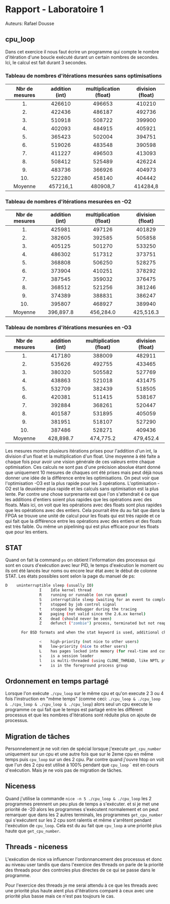 # Rapport - Laboratoire 1

Auteurs: Rafael Dousse

## cpu_loop
Dans cet exercice il nous faut écrire un programme qui compte le nombre d'itération d'une boucle exécuté durant un certain nombres de secondes. Ici, le calcul est fait durant 3 secondes.
### Tableau de nombres d'itérations mesurées sans optimisations

Nbr de mesures| addition (int) | multiplication (float) | division (float) |
|:---:|:---:|:---:|:---:|
|1. |426610 |496653 | 410210|
|2. | 422436| 486187| 492736|
|3. | 510918| 508722| 399900|
|4. | 402093| 484915| 405921|
|5. | 365423| 502004| 394751|
|6. |519026| 483548| 390598|
|7. |411227 |496503 | 413093|
|8. |508412 | 525489| 426224|
|9. |483736 | 366926| 404973|
|10. |522280 |458140 | 404442|
|Moyenne| 457216,1| 480908,7|414284,8|

### Tableau de nombres d'itérations mesurées en -O2

Nbr de mesures| addition (int) | multiplication (float) | division (float) |
|:---:|:---:|:---:|:---:|
|1. | 425981|497126 |401829 |
|2. | 382605| 392585| 505858|
|3. | 405125| 501270|533250 |
|4. |486302 | 517312|373751 |
|5. | 368808|506250 |528275 |
|6. | 373904| 410251| 378292|
|7. |387545 |359032 | 376475|
|8. | 368512| 521256|381246 |
|9. |374389 | 388831| 386247|
|10. |395807 |468927 |389940 |
|Moyenne|396,897.8 | 456,284.0| 425,516.3|


### Tableau de nombres d'itérations mesurées en -O3

Nbr de mesures| addition (int) | multiplication (float) | division (float) |
|:---:|:---:|:---:|:---:|
|1. |417180 |388009 |482911 |
|2. |535626 | 492755| 433465|
|3. |380320 | 505582| 527769|
|4. | 438863| 521018|431475 |
|5. |532709 |382439 | 518505|
|6. | 420381| 511415|538167 |
|7. |392884 |368261 |520447 |
|8. | 401587| 531895| 405059|
|9. | 381951| 518107|527290 |
|10. | 387486| 528271| 409436|
|Moyenne|  428,898.7|474,775.2 | 479,452.4|

Les mesures montre plusieurs itérations prises pour l'addition d'un int, la division d'un float et la multiplication d'un float. Une moyenne à été faite a chaque fois pour avoir une vision générale de ces valeurs entre chaque optimisation. Ces calculs ne sont pas d'une précision absolue étant donné que uniquement 10 mesures de chaques ont été prises mais peut déjà nous donner une idée de la différence entre les optimisations. On peut voir que l'optimisation -O3 est la plus rapide pour les 3 opérations. L'optimisation -O2 est la deuxième plus rapide et les calculs sans optimisation est la plus lente. Par contre une chose surprenante est que l'on s'attendrait é ce que les additions d'entiers soient plus rapides que les opérations avec des floats. Mais ici, on voit que les opérations avec des floats sont plus rapides que les opérations avec des entiers. Cela pourrait être du au fait que dans la FPGA se trouve une unité de calcul pour les floats qui est très rapide et ce qui fait que la différence entre les opérations avec des entiers et des floats est très faible. Ou même un pipelining qui est plus efficace pour les floats que pour les entiers.


## STAT

Quand on fait la command `ps` on obtient l'information des processus qui sont en cours d'exécution avec leur PID, le temps d'exécution le moment ou ils ont été lancés leur noms ou encore leur état avec le début de colonne STAT. Les états possibles sont selon la page du manuel de ps:
```bash
D    uninterruptible sleep (usually IO)
               I    Idle kernel thread
               R    running or runnable (on run queue)
               S    interruptible sleep (waiting for an event to complete)
               T    stopped by job control signal
               t    stopped by debugger during the tracing
               W    paging (not valid since the 2.6.xx kernel)
               X    dead (should never be seen)
               Z    defunct ("zombie") process, terminated but not reaped by its parent

       For BSD formats and when the stat keyword is used, additional characters may be displayed:

               <    high-priority (not nice to other users)
               N    low-priority (nice to other users)
               L    has pages locked into memory (for real-time and custom IO)
               s    is a session leader
               l    is multi-threaded (using CLONE_THREAD, like NPTL pthreads do)
               +    is in the foreground process group
```

## Ordonnement en temps partagé

Lorsque l'on exécute `./cpu_loop` sur le même cpu et qu'on execute 2 3 ou 4 fois l'instruction en "même temps" (comme ceci: `./cpu_loop & ./cpu_loop & ./cpu_loop & ./cpu_loop & ./cpu_loop`) alors seul un cpu execute le programme ce qui fait que le temps est partagé entre les différent processus et que les nombres d'itérations sont réduite plus on ajoute de processus. 

## Migration de tâches

Personnelement je ne voit rien de spécial lorsque j'execute `get_cpu_number` uniquement sur un cpu et une autre fois que sur le 2eme cpu en même temps puis `cpu_loop` sur un des 2 cpu. Par contre quand j'ouvre htop on voit que l'un des 2 cpu est utilisé à 100% pendant que `cpu_loop` ` est en cours d'exécution. Mais je ne vois pas de migration de tâches.

## Niceness

Quand j'utilise la commande `nice -n 5 ./cpu_loop & ./cpu_loop` les 2 programmes prennent un peu plus de temps a s'exécuter. et si je met une priorité de -20  alors les programmes s'exécutent normalement et on peut remarquer que dans les 2 autres terminals, les programmes `get_cpu_number` qui s'exécutent sur les 2 cpu sont ralentis et même s'arrêtent pendant l'exécution de `cpu_loop`. Cela est du au fait que `cpu_loop` a une priorité plus haute que `get_cpu_number`.

## Threads - niceness

L'exécution de nice va influencer l'ordonnancement des processus et donc au niveau user tandis que dans l'exercice des threads on parle de la priorité des threads pour des controles plus directes de ce qui se passe dans le programme. 

Pour l'exercice des threads je me serai attendu à ce que les threads avec une priorité plus haute aient plus d'itérations comparé à ceux avec une priorité plus basse mais ce n'est pas toujours le cas.